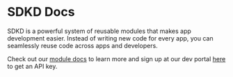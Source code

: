 # SDKD Docs

SDKD is a powerful system of reusable modules that makes app development easier.  Instead of writing new code for every app, you can seamlessly reuse code across apps and developers.

Check out our [module docs](modules/index.md) to learn more and sign up at our dev portal [here](https://app.sdkd.co) to get an API key.